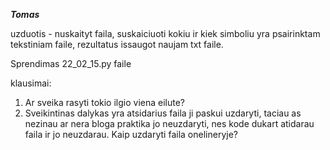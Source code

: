 
___Tomas___

uzduotis - nuskaityt faila, suskaiciuoti kokiu ir kiek simboliu yra
psairinktam tekstiniam faile, rezultatus issaugot naujam txt faile.

Sprendimas 22_02_15.py faile

klausimai:
1) Ar sveika rasyti tokio ilgio viena eilute?
2) Sveikintinas dalykas yra atsidarius faila ji paskui uzdaryti, taciau as nezinau ar nera bloga praktika
   jo neuzdaryti, nes kode dukart atidarau faila ir jo neuzdarau. Kaip uzdaryti faila onelineryje?









